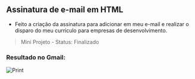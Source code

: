 ## Assinatura de e-mail em HTML
- Feito a criação da assinatura para adicionar em meu e-mail e realizar o disparo do meu currículo para empresas de desenvolvimento.
> Mini Projeto - Status: Finalizado

### Resultado no Gmail:
![Print](https://github.com/CaioHLuwi/Assinatura-em-HTML/assets/123748963/9a516523-dccf-4a4f-85a4-ff8ff80c32b3)
